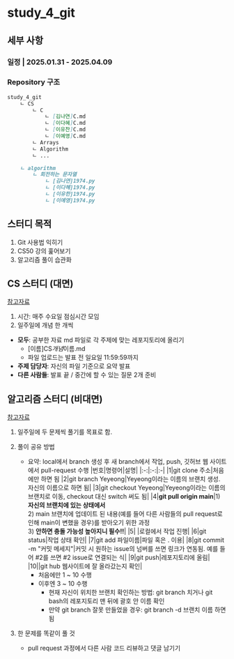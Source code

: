 # study_4_git

## 세부 사항

### 일정 | 2025.01.31 - 2025.04.09

### Repository 구조

```Markdown
study_4_git
    ㄴ CS
        ㄴ C
            ㄴ [김나연]C.md
            ㄴ [이다혜]C.md
            ㄴ [이유찬]C.md
            ㄴ [이예영]C.md
        ㄴ Arrays
        ㄴ Algorithm
        ㄴ ...

    ㄴ algorithm
        ㄴ 회전하는 문자열
            ㄴ [김나연]1974.py
            ㄴ [이다혜]1974.py
            ㄴ [이유한]1974.py
            ㄴ [이예영]1974.py
```

## 스터디 목적

1. Git 사용법 익히기
2. CS50 강의 훑어보기
3. 알고리즘 풀이 습관화

## CS 스터디 (대면)

[참고자료](https://www.youtube.com/watch?v=cwtpLIWylAw&list=PLhQjrBD2T381WAHyx1pq-sBfykqMBI7V4)

1. 시간: 매주 수요일 점심시간 모임
2. 일주일에 개념 한 개씩

- **모두**: 공부한 자료 md 파일로 각 주제에 맞는 레포지토리에 올리기
  - [이름]CS*개념*이름.md
  - 파일 업로드는 발표 전 일요일 11:59:59까지
- **주제 담당자**: 자신의 파일 기준으로 요약 발표
- **다른 사람들**: 발표 끝 / 중간에 할 수 있는 질문 2개 준비

## 알고리즘 스터디 (비대면)

[참고자료](https://swexpertacademy.com/main/main.do)

1. 일주일에 두 문제씩 풀기를 목표로 함.
2. 풀이 공유 방법
   - 요약: local에서 branch 생성 후 새 branch에서 작업, push, 깃허브 웹 사이트에서 pull-request 수행
     |번호|명령어|설명|
     |:-:|:-:|:-|
     |1|git clone 주소|처음에만 하면 됨
     |2|git branch Yeyeong|Yeyeong이라는 이름의 브랜치 생성. 자신의 이름으로 하면 됨|
     |3|git checkout Yeyeong|Yeyeong이라는 이름의 브랜치로 이동, checkout 대신 switch 써도 됨|
     |4|**git pull origin main**|1) **자신의 브랜치에 있는 상태에서**<br>2) main 브랜치에 업데이트 된 내용(예를 들어 다른 사람들의 pull request로 인해 main이 변했을 경우)를 받아오기 위한 과정<br>3) **안하면 충돌 가능성 높아지니 필수!!**|
     |5| |로컬에서 작업 진행|
     |6|git status|작업 상태 확인|
     |7|git add 파일이름|파일 혹은 . 이용|
     |8|git commit -m "커밋 메세지"|커밋 시 원하는 issue의 넘버를 쓰면 링크가 연동됨. 예를 들어 #2를 쓰면 #2 issue로 연결되는 식|
     |9|git push|레포지토리에 올림|
     |10||git hub 웹사이트에 잘 올라갔는지 확인|
     - 처음에만 1 ~ 10 수행
     - 이후엔 3 ~ 10 수행
        - 현재 자신이 위치한 브랜치 확인하는 방법: git branch 치거나 git bash의 레포지토리 맨 뒤에 괄호 안 이름 확인
        - 만약 git branch 잘못 만들었을 경우: git branch -d 브랜치 이름 하면 됨
3. 한 문제를 똑같이 풀 것

    - pull request 과정에서 다른 사람 코드 리뷰하고 댓글 남기기
